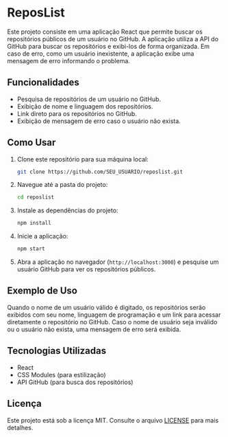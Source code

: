 # ReposList

Este projeto consiste em uma aplicação React que permite buscar os repositórios públicos de um usuário no GitHub. A aplicação utiliza a API do GitHub para buscar os repositórios e exibi-los de forma organizada. Em caso de erro, como um usuário inexistente, a aplicação exibe uma mensagem de erro informando o problema.

## Funcionalidades

- Pesquisa de repositórios de um usuário no GitHub.
- Exibição de nome e linguagem dos repositórios.
- Link direto para os repositórios no GitHub.
- Exibição de mensagem de erro caso o usuário não exista.

## Como Usar

1. Clone este repositório para sua máquina local:

    ```bash
    git clone https://github.com/SEU_USUARIO/reposlist.git
    ```

2. Navegue até a pasta do projeto:

    ```bash
    cd reposlist
    ```

3. Instale as dependências do projeto:

    ```bash
    npm install
    ```

4. Inicie a aplicação:

    ```bash
    npm start
    ```

5. Abra a aplicação no navegador (`http://localhost:3000`) e pesquise um usuário GitHub para ver os repositórios públicos.

## Exemplo de Uso

Quando o nome de um usuário válido é digitado, os repositórios serão exibidos com seu nome, linguagem de programação e um link para acessar diretamente o repositório no GitHub. Caso o nome de usuário seja inválido ou o usuário não exista, uma mensagem de erro será exibida.

## Tecnologias Utilizadas

- React
- CSS Modules (para estilização)
- API GitHub (para busca dos repositórios)

## Licença

Este projeto está sob a licença MIT. Consulte o arquivo [LICENSE](LICENSE) para mais detalhes.